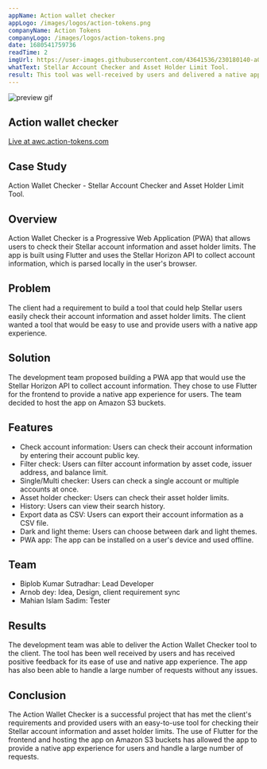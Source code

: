 ```yaml
---
appName: Action wallet checker
appLogo: /images/logos/action-tokens.png
companyName: Action Tokens
companyLogo: /images/logos/action-tokens.png
date: 1680541759736
readTime: 2
imgUrl: https://user-images.githubusercontent.com/43641536/230180140-a0552cd5-3823-409e-92a9-fe33d5082d13.gif
whatText: Stellar Account Checker and Asset Holder Limit Tool.
result: This tool was well-received by users and delivered a native app experience, meeting the client's requirements.
---
```


![preview gif](https://user-images.githubusercontent.com/43641536/230180140-a0552cd5-3823-409e-92a9-fe33d5082d13.gif)

## Action wallet checker

<a href="https://awc.action-tokens.com" target="_blank">Live at awc.action-tokens.com</a>

## Case Study

Action Wallet Checker - Stellar Account Checker and Asset Holder Limit Tool.

## Overview

Action Wallet Checker is a Progressive Web Application (PWA) that allows users to check their Stellar account information and asset holder limits. The app is built using Flutter and uses the Stellar Horizon API to collect account information, which is parsed locally in the user's browser.

## Problem

The client had a requirement to build a tool that could help Stellar users easily check their account information and asset holder limits. The client wanted a tool that would be easy to use and provide users with a native app experience.

## Solution

The development team proposed building a PWA app that would use the Stellar Horizon API to collect account information. They chose to use Flutter for the frontend to provide a native app experience for users. The team decided to host the app on Amazon S3 buckets.

## Features

- Check account information: Users can check their account information by entering their account public key.
- Filter check: Users can filter account information by asset code, issuer address, and balance limit.
- Single/Multi checker: Users can check a single account or multiple accounts at once.
- Asset holder checker: Users can check their asset holder limits.
- History: Users can view their search history.
- Export data as CSV: Users can export their account information as a CSV file.
- Dark and light theme: Users can choose between dark and light themes.
- PWA app: The app can be installed on a user's device and used offline.

## Team

- Biplob Kumar Sutradhar: Lead Developer
- Arnob dey: Idea, Design, client requirement sync
- Mahian Islam Sadim: Tester

## Results

The development team was able to deliver the Action Wallet Checker tool to the client. The tool has been well received by users and has received positive feedback for its ease of use and native app experience. The app has also been able to handle a large number of requests without any issues.

## Conclusion

The Action Wallet Checker is a successful project that has met the client's requirements and provided users with an easy-to-use tool for checking their Stellar account information and asset holder limits. The use of Flutter for the frontend and hosting the app on Amazon S3 buckets has allowed the app to provide a native app experience for users and handle a large number of requests.

